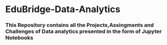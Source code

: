 # EduBridge-Data-Analytics
### This Repository contains all the Projects,Assingments and Challenges of Data analytics presented in the form of Jupyter Notebooks
